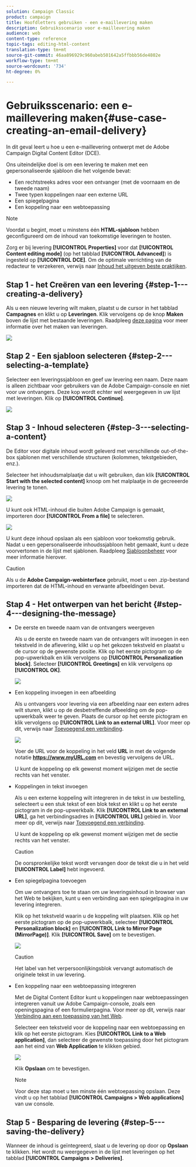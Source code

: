 ```yaml
---
solution: Campaign Classic
product: campaign
title: Hoofdletters gebruiken - een e-maillevering maken
description: Gebruiksscenario voor e-maillevering maken
audience: web
content-type: reference
topic-tags: editing-html-content
translation-type: tm+mt
source-git-commit: 46aa896929c960abeb501642a5ffbbb56de4802e
workflow-type: tm+mt
source-wordcount: '734'
ht-degree: 0%

---
```



# Gebruiksscenario: een e-maillevering maken{#use-case-creating-an-email-delivery}

In dit geval leert u hoe u een e-maillevering ontwerpt met de Adobe Campaign Digital Content Editor (DCE).

Ons uiteindelijke doel is om een levering te maken met een gepersonaliseerde sjabloon die het volgende bevat:

* Een rechtstreeks adres voor een ontvanger (met de voornaam en de tweede naam)
* Twee typen koppelingen naar een externe URL
* Een spiegelpagina
* Een koppeling naar een webtoepassing

>[!NOTE]
>
>Voordat u begint, moet u minstens één **HTML-sjabloon** hebben geconfigureerd om de inhoud van toekomstige leveringen te hosten.
>
>Zorg er bij levering **[!UICONTROL Properties]** voor dat **[!UICONTROL Content editing mode]** (op het tabblad **[!UICONTROL Advanced]**) is ingesteld op **[!UICONTROL DCE]**. Om de optimale verrichting van de redacteur te verzekeren, verwijs naar [Inhoud het uitgeven beste praktijken](../../web/using/content-editing-best-practices.md).

## Stap 1 - het Creëren van een levering {#step-1---creating-a-delivery}

Als u een nieuwe levering wilt maken, plaatst u de cursor in het tabblad **Campagnes** en klikt u op **Leveringen**. Klik vervolgens op de knop **Maken** boven de lijst met bestaande leveringen. Raadpleeg [deze pagina](../../delivery/using/about-email-channel.md) voor meer informatie over het maken van leveringen.

![](assets/delivery_step_1.png)

## Stap 2 - Een sjabloon selecteren {#step-2---selecting-a-template}

Selecteer een leveringssjabloon en geef uw levering een naam. Deze naam is alleen zichtbaar voor gebruikers van de Adobe Campaign-console en niet voor uw ontvangers. Deze kop wordt echter wel weergegeven in uw lijst met leveringen. Klik op **[!UICONTROL Continue]**.

![](assets/dce_delivery_model.png)

## Stap 3 - Inhoud selecteren {#step-3---selecting-a-content}

De Editor voor digitale inhoud wordt geleverd met verschillende out-of-the-box sjablonen met verschillende structuren (kolommen, tekstgebieden, enz.).

Selecteer het inhoudsmalplaatje dat u wilt gebruiken, dan klik **[!UICONTROL Start with the selected content]** knoop om het malplaatje in de gecreeerde levering te tonen.

![](assets/dce_select_model.png)

U kunt ook HTML-inhoud die buiten Adobe Campaign is gemaakt, importeren door **[!UICONTROL From a file]** te selecteren.

![](assets/dce_select_from_file_template.png)

U kunt deze inhoud opslaan als een sjabloon voor toekomstig gebruik. Nadat u een gepersonaliseerde inhoudssjabloon hebt gemaakt, kunt u deze voorvertonen in de lijst met sjablonen. Raadpleeg [Sjabloonbeheer](../../web/using/template-management.md) voor meer informatie hierover.

>[!CAUTION]
>
>Als u de **Adobe Campaign-webinterface** gebruikt, moet u een .zip-bestand importeren dat de HTML-inhoud en verwante afbeeldingen bevat.

## Stap 4 - Het ontwerpen van het bericht {#step-4---designing-the-message}

* De eerste en tweede naam van de ontvangers weergeven

   Als u de eerste en tweede naam van de ontvangers wilt invoegen in een tekstveld in de aflevering, klikt u op het gekozen tekstveld en plaatst u de cursor op de gewenste positie. Klik op het eerste pictogram op de pop-upwerkbalk en klik vervolgens op **[!UICONTROL Personalization block]**. Selecteer **[!UICONTROL Greetings]** en klik vervolgens op **[!UICONTROL OK]**.

   ![](assets/dce_personalizationblock_greetings.png)

* Een koppeling invoegen in een afbeelding

   Als u ontvangers voor levering via een afbeelding naar een extern adres wilt sturen, klikt u op de desbetreffende afbeelding om de pop-upwerkbalk weer te geven. Plaats de cursor op het eerste pictogram en klik vervolgens op **[!UICONTROL Link to an external URL]**. Voor meer op dit, verwijs naar [Toevoegend een verbinding](../../web/using/editing-content.md#adding-a-link).

   ![](assets/dce_externalpage.png)

   Voer de URL voor de koppeling in het veld **URL** in met de volgende notatie **https://www.myURL.com** en bevestig vervolgens de URL.

   U kunt de koppeling op elk gewenst moment wijzigen met de sectie rechts van het venster.

* Koppelingen in tekst invoegen

   Als u een externe koppeling wilt integreren in de tekst in uw bestelling, selecteert u een stuk tekst of een blok tekst en klikt u op het eerste pictogram in de pop-upwerkbalk. Klik **[!UICONTROL Link to an external URL]**, ga het verbindingsadres in **[!UICONTROL URL]** gebied in. Voor meer op dit, verwijs naar [Toevoegend een verbinding](../../web/using/editing-content.md#adding-a-link).

   U kunt de koppeling op elk gewenst moment wijzigen met de sectie rechts van het venster.

   >[!CAUTION]
   >
   >De oorspronkelijke tekst wordt vervangen door de tekst die u in het veld **[!UICONTROL Label]** hebt ingevoerd.

* Een spiegelpagina toevoegen

   Om uw ontvangers toe te staan om uw leveringsinhoud in browser van het Web te bekijken, kunt u een verbinding aan een spiegelpagina in uw levering integreren.

   Klik op het tekstveld waarin u de koppeling wilt plaatsen. Klik op het eerste pictogram op de pop-upwerkbalk, selecteer **[!UICONTROL Personalization block]** en **[!UICONTROL Link to Mirror Page (MirrorPage)]**. Klik **[!UICONTROL Save]** om te bevestigen.

   ![](assets/dce_mirrorpage.png)

   >[!CAUTION]
   >
   >Het label van het verpersoonlijkingsblok vervangt automatisch de originele tekst in uw levering.

* Een koppeling naar een webtoepassing integreren

   Met de Digital Content Editor kunt u koppelingen naar webtoepassingen integreren vanuit uw Adobe Campaign-console, zoals een openingspagina of een formulierpagina. Voor meer op dit, verwijs naar [Verbinding aan een toepassing van het Web](../../web/using/editing-content.md#link-to-a-web-application).

   Selecteer een tekstveld voor de koppeling naar een webtoepassing en klik op het eerste pictogram. Kies **[!UICONTROL Link to a Web application]**, dan selecteer de gewenste toepassing door het pictogram aan het eind van **Web Application** te klikken gebied.

   ![](assets/dce_webapp.png)

   Klik **Opslaan** om te bevestigen.

   >[!NOTE]
   >
   >Voor deze stap moet u ten minste één webtoepassing opslaan. Deze vindt u op het tabblad **[!UICONTROL Campaigns > Web applications]** van uw console.

## Stap 5 - Besparing de levering {#step-5---saving-the-delivery}

Wanneer de inhoud is geïntegreerd, slaat u de levering op door op **Opslaan** te klikken. Het wordt nu weergegeven in de lijst met leveringen op het tabblad **[!UICONTROL Campaigns > Deliveries]**.
